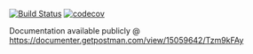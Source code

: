 [![Build Status](https://www.travis-ci.com/ekene-ezedi/notifyme-api.svg?token=76wQeqA4XYhVG5xpvHQU&branch=main)](https://www.travis-ci.com/ekene-ezedi/notifyme-api) [![codecov](https://codecov.io/gh/ekene-ezedi/notifyme-api/branch/main/graph/badge.svg?token=L52AHQ7KVE)](https://codecov.io/gh/ekene-ezedi/notifyme-api)


Documentation available publicly @ 
https://documenter.getpostman.com/view/15059642/Tzm9kFAy